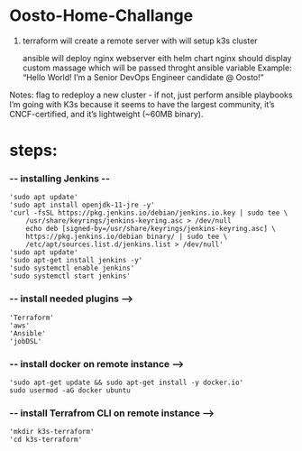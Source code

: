 # Oosto-Home-Challange

1. terraform will create a remote server with
    will setup k3s cluster


    ansible will deploy nginx webserver eith helm chart
    nginx should display custom massage which will be passed throght ansible variable
    Example: “Hello World! I’m a Senior DevOps Engineer candidate @ Oosto!”

Notes:
flag to redeploy a new cluster - if not, just perform ansible playbooks
I’m going with K3s because it seems to have the largest community, it’s CNCF-certified, and it’s lightweight (~60MB binary).

# steps:
### -- installing Jenkins --
    'sudo apt update'
    'sudo apt install openjdk-11-jre -y'
    'curl -fsSL https://pkg.jenkins.io/debian/jenkins.io.key | sudo tee \
        /usr/share/keyrings/jenkins-keyring.asc > /dev/null
        echo deb [signed-by=/usr/share/keyrings/jenkins-keyring.asc] \
        https://pkg.jenkins.io/debian binary/ | sudo tee \
        /etc/apt/sources.list.d/jenkins.list > /dev/null'
    'sudo apt update'
    'sudo apt-get install jenkins -y'
    'sudo systemctl enable jenkins'
    'sudo systemctl start jenkins'
### -- install needed plugins -->
    'Terraform'
    'aws'
    'Ansible'
    'jobDSL'
### -- install docker on remote instance -->
    'sudo apt-get update && sudo apt-get install -y docker.io'
    sudo usermod -aG docker ubuntu
### -- install Terrafrom CLI on remote instance -->
    'mkdir k3s-terraform'
    'cd k3s-terraform'